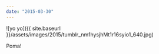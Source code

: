 ```yaml
---
date: "2015-03-30"
---
```


![yo yo]({{ site.baseurl }}/assets/images/2015/tumblr_nm1hysjhMt1r16syio1_640.jpg)

Poma!
